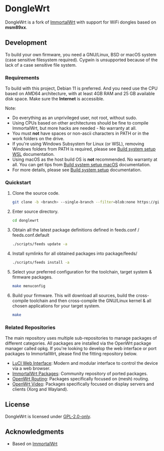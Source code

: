 # DongleWrt

DongleWrt is a fork of [ImmortalWrt](https://immortalwrt.org) with support for WiFi dongles based on **msm89xx**. 

## Development
To build your own firmware, you need a GNU/Linux, BSD or macOS system (case sensitive filesystem required). Cygwin is unsupported because of the lack of a case sensitive file system.

### Requirements
To build with this project, Debian 11 is preferred. And you need use the CPU based on AMD64 architecture, with at least 4GB RAM and 25 GB available disk space. Make sure the __Internet__ is accessible.

Note:
- Do everything as an unprivileged user, not root, without sudo.
- Using CPUs based on other architectures should be fine to compile ImmortalWrt, but more hacks are needed - No warranty at all.
- You must __not__ have spaces or non-ascii characters in PATH or in the work folders on the drive.
- If you're using Windows Subsystem for Linux (or WSL), removing Windows folders from PATH is required, please see [Build system setup WSL](https://openwrt.org/docs/guide-developer/build-system/wsl) documentation.
- Using macOS as the host build OS is __not__ recommended. No warranty at all. You can get tips from [Build system setup macOS](https://openwrt.org/docs/guide-developer/build-system/buildroot.exigence.macosx) documentation.
- For more details, please see [Build system setup](https://openwrt.org/docs/guide-developer/build-system/install-buildsystem) documentation.

### Quickstart
1. Clone the source code.
   ```bash
   git clone -b <branch> --single-branch --filter=blob:none https://github.com/donglewrt/donglewrt
   ```

2. Enter source directory.
   ```bash
   cd donglewrt
   ```

3. Obtain all the latest package definitions defined in feeds.conf / feeds.conf.default
   ```bash
   ./scripts/feeds update -a
   ```

4. Install symlinks for all obtained packages into package/feeds/
   ```bash
   ./scripts/feeds install -a
   ```

5. Select your preferred configuration for the toolchain, target system & firmware packages.
   ```bash
   make menuconfig
   ```

6. Build your firmware. This will download all sources, build the cross-compile toolchain and then cross-compile the GNU/Linux kernel & all chosen applications for your target system.
   ```bash
   make
   ```


### Related Repositories
The main repository uses multiple sub-repositories to manage packages of different categories. All packages are installed via the OpenWrt package manager called opkg. If you're looking to develop the web interface or port packages to ImmortalWrt, please find the fitting repository below.
- [LuCI Web Interface](https://github.com/immortalwrt/luci): Modern and modular interface to control the device via a web browser.
- [ImmortalWrt Packages](https://github.com/immortalwrt/packages): Community repository of ported packages.
- [OpenWrt Routing](https://github.com/openwrt/routing): Packages specifically focused on (mesh) routing.
- [OpenWrt Video](https://github.com/openwrt/video): Packages specifically focused on display servers and clients (Xorg and Wayland).

## License
DongleWrt is licensed under [GPL-2.0-only](https://spdx.org/licenses/GPL-2.0-only.html).

## Acknowledgments
- Based on [ImmortalWrt](https://github.com/immortalwrt/immortalwrt)
